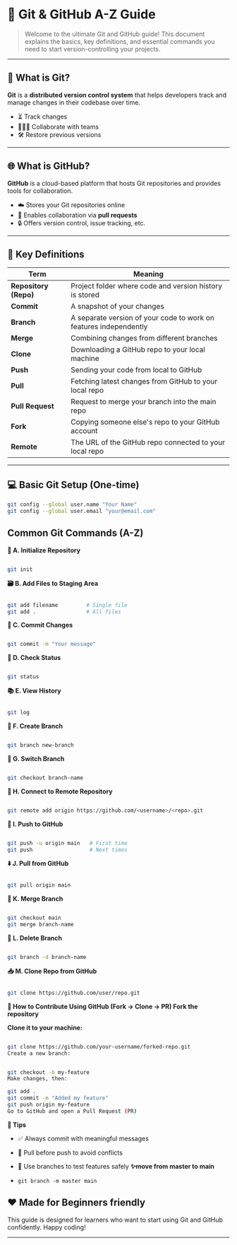 # 🚀 Git & GitHub A-Z Guide

>Welcome to the ultimate Git and GitHub guide! This document explains the basics, key definitions, and essential commands you need to start version-controlling your projects.

---

## 📖 What is Git?

**Git** is a **distributed version control system** that helps developers track and manage changes in their codebase over time.

- ⏳ Track changes
- 👨‍👩‍👧 Collaborate with teams
- 🛠 Restore previous versions

---

## 🌐 What is GitHub?

**GitHub** is a cloud-based platform that hosts Git repositories and provides tools for collaboration.

- ☁️ Stores your Git repositories online
- 🔁 Enables collaboration via **pull requests**
- 🔒 Offers version control, issue tracking, etc.

---

## 🧠 Key Definitions

| Term | Meaning |
|------|---------|
| **Repository (Repo)** | Project folder where code and version history is stored |
| **Commit** | A snapshot of your changes |
| **Branch** | A separate version of your code to work on features independently |
| **Merge** | Combining changes from different branches |
| **Clone** | Downloading a GitHub repo to your local machine |
| **Push** | Sending your code from local to GitHub |
| **Pull** | Fetching latest changes from GitHub to your local repo |
| **Pull Request** | Request to merge your branch into the main repo |
| **Fork** | Copying someone else's repo to your GitHub account |
| **Remote** | The URL of the GitHub repo connected to your local repo |

---

## 💻 Basic Git Setup (One-time)

``` bash
git config --global user.name "Your Name"
git config --global user.email "your@email.com"
```
## Common Git Commands (A-Z)
**📂 A. Initialize Repository**
``` bash

git init
```
**🗃️ B. Add Files to Staging Area**
``` bash

git add filename         # Single file
git add .                # All files
```
**📌 C. Commit Changes**
``` bash

git commit -m "Your message"
```
**🔁 D. Check Status**
``` bash

git status
```
**📚 E. View History**
```bash

git log
```
**🌿 F. Create Branch**
``` bash

git branch new-branch
```
**🔄 G. Switch Branch**
``` bash

git checkout branch-name
```
**🔗 H. Connect to Remote Repository**
```bash

git remote add origin https://github.com/<username>/<repo>.git
```
**🚀 I. Push to GitHub**
```bash

git push -u origin main   # First time
git push                  # Next times
```
**⬇️ J. Pull from GitHub**
```bash

git pull origin main
```
**🔀 K. Merge Branch**
```bash

git checkout main
git merge branch-name
```
**🧹 L. Delete Branch**
```bash

git branch -d branch-name
```
**📥 M. Clone Repo from GitHub**
```bash

git clone https://github.com/user/repo.git
```
**🤝 How to Contribute Using GitHub (Fork → Clone → PR)
Fork the repository**

**Clone it to your machine:**

```bash

git clone https://github.com/your-username/forked-repo.git
Create a new branch:
```
``` bash

git checkout -b my-feature
Make changes, then:
```
``` bash
git add .
git commit -m "Added my feature"
git push origin my-feature
Go to GitHub and open a Pull Request (PR)
```
**🧠 Tips**
- ✅ Always commit with meaningful messages

- 🔀 Pull before push to avoid conflicts

- 🧪 Use branches to test features safely
**✨move from master to main**
- `git branch -m master main ` 


## ❤️ Made for Beginners friendly ##
This guide is designed for learners who want to start using Git and GitHub confidently. Happy coding!



---




